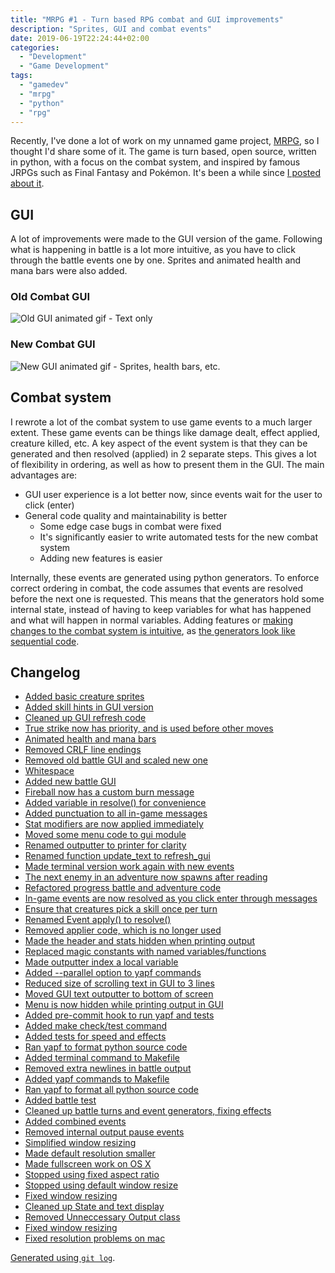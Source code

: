 ```yaml
---
title: "MRPG #1 - Turn based RPG combat and GUI improvements"
description: "Sprites, GUI and combat events"
date: 2019-06-19T22:24:44+02:00
categories:
  - "Development"
  - "Game Development"
tags:
  - "gamedev"
  - "mrpg"
  - "python"
  - "rpg"
---
```


Recently, I've done a lot of work on my unnamed game project, [MRPG](https://github.com/olehermanse/mrpg/), so I thought I'd share some of it.
The game is turn based, open source, written in python, with a focus on the combat system, and inspired by famous JRPGs such as Final Fantasy and Pokémon.
It's been a while since [I posted about it](https://oleherman.com/gamedev/dayknight30_week4/).

## GUI

A lot of improvements were made to the GUI version of the game.
Following what is happening in battle is a lot more intuitive, as you have to click through the battle events one by one.
Sprites and animated health and mana bars were also added.

### Old Combat GUI

![Old GUI animated gif - Text only](/mrpg/gui_1.gif)

### New Combat GUI

![New GUI animated gif - Sprites, health bars, etc.](/mrpg/gui_2.gif)

## Combat system

I rewrote a lot of the combat system to use game events to a much larger extent.
These game events can be things like damage dealt, effect applied, creature killed, etc.
A key aspect of the event system is that they can be generated and then resolved (applied) in 2 separate steps.
This gives a lot of flexibility in ordering, as well as how to present them in the GUI.
The main advantages are:

* GUI user experience is a lot better now, since events wait for the user to click (enter)
* General code quality and maintainability is better
    * Some edge case bugs in combat were fixed
    * It's significantly easier to write automated tests for the new combat system
    * Adding new features is easier

Internally, these events are generated using python generators.
To enforce correct ordering in combat, the code assumes that events are resolved before the next one is requested.
This means that the generators hold some internal state, instead of having to keep variables for what has happened and what will happen in normal variables.
Adding features or [making changes to the combat system is intuitive](https://github.com/olehermanse/mrpg/commit/a026647f86862b3596ec6a6793ce2a1b422822e9), as [the generators look like sequential code](https://github.com/olehermanse/mrpg/blob/0c981f00c52cbadd6b15a2aaadc3ae14cae547f1/mrpg/core/battle.py#L92-#L99).

## Changelog

* [Added basic creature sprites](https://github.com/olehermanse/mrpg/commit/0c981f00c52cbadd6b15a2aaadc3ae14cae547f1)
* [Added skill hints in GUI version](https://github.com/olehermanse/mrpg/commit/3d0a5e381c539a116f311401d143d705c123873f)
* [Cleaned up GUI refresh code](https://github.com/olehermanse/mrpg/commit/0120b0205691adca007f6bdd8170ec15baa1d76a)
* [True strike now has priority, and is used before other moves](https://github.com/olehermanse/mrpg/commit/a026647f86862b3596ec6a6793ce2a1b422822e9)
* [Animated health and mana bars](https://github.com/olehermanse/mrpg/commit/7187e0ff267c9b77c3d56089acc9dbf1f620e2c0)
* [Removed CRLF line endings](https://github.com/olehermanse/mrpg/commit/d158dc7f1e0a692aa1576d2e727603d4abced0f1)
* [Removed old battle GUI and scaled new one](https://github.com/olehermanse/mrpg/commit/a2dd2382602da5bcebcd7b62994cba71b77f7126)
* [Whitespace](https://github.com/olehermanse/mrpg/commit/55bc1f7522b2f20b176dee3a27fcfc89ba827789)
* [Added new battle GUI](https://github.com/olehermanse/mrpg/commit/e26e4fb2be3de222bf16962b668679e581030182)
* [Fireball now has a custom burn message](https://github.com/olehermanse/mrpg/commit/444d6d3734260586b34608b552bb30940eade574)
* [Added variable in resolve() for convenience](https://github.com/olehermanse/mrpg/commit/e9ac4e1bbcc27bf658a4ceeb13520ab2348a94b1)
* [Added punctuation to all in-game messages](https://github.com/olehermanse/mrpg/commit/cca67d7236a1815799187d87a94bc5f192cdc926)
* [Stat modifiers are now applied immediately](https://github.com/olehermanse/mrpg/commit/a8538c9c752335f277b5692a76879c3f1417ad1f)
* [Moved some menu code to gui module](https://github.com/olehermanse/mrpg/commit/d4da63805e34457543d84c4f74e2e5acefffea83)
* [Renamed outputter to printer for clarity](https://github.com/olehermanse/mrpg/commit/4644804f889485fa824d4d435715285b47cec34c)
* [Renamed function update_text to refresh_gui](https://github.com/olehermanse/mrpg/commit/ed426c42d4ea5c4c5c92112aba2e408264cb1dad)
* [Made terminal version work again with new events](https://github.com/olehermanse/mrpg/commit/758083f3fa8c5eee12300e10f51501beacc26563)
* [The next enemy in an adventure now spawns after reading](https://github.com/olehermanse/mrpg/commit/329f355ac8cd10a310829c87c8beb339d7ee6018)
* [Refactored progress battle and adventure code](https://github.com/olehermanse/mrpg/commit/a1c0e62763def9179127c3fa9acb3e9c9a324d9e)
* [In-game events are now resolved as you click enter through messages](https://github.com/olehermanse/mrpg/commit/19bf2e9807fbd31571bef28d9555fc88561cf3c3)
* [Ensure that creatures pick a skill once per turn](https://github.com/olehermanse/mrpg/commit/ec143deb3dd780cbce456d86612c3a5114c61892)
* [Renamed Event apply() to resolve()](https://github.com/olehermanse/mrpg/commit/0cc7e683759cdc25a23051fa7f624f1ca86eb579)
* [Removed applier code, which is no longer used](https://github.com/olehermanse/mrpg/commit/394c28557ac57930408dc5f09b8b3e15efba0d9d)
* [Made the header and stats hidden when printing output](https://github.com/olehermanse/mrpg/commit/9c376302edb89000e0cf5decc8e0fae3f65dfdc2)
* [Replaced magic constants with named variables/functions](https://github.com/olehermanse/mrpg/commit/c77e97577d2bbd4e3e708995d9123722bb7439a0)
* [Made outputter index a local variable](https://github.com/olehermanse/mrpg/commit/959ac1fb696f11d2a6a9f758c777f51ede0a2acd)
* [Added --parallel option to yapf commands](https://github.com/olehermanse/mrpg/commit/f348e606453e3e151695204b7b265e372f4a613e)
* [Reduced size of scrolling text in GUI to 3 lines](https://github.com/olehermanse/mrpg/commit/02272ed71dec864fc3d0d6050c658146c073d4fa)
* [Moved GUI text outputter to bottom of screen](https://github.com/olehermanse/mrpg/commit/01848abeda955aa8ded7ee33ed3b328102ac54bc)
* [Menu is now hidden while printing output in GUI](https://github.com/olehermanse/mrpg/commit/c4ecea35411b5d392a011e582e862d5f83b092fd)
* [Added pre-commit hook to run yapf and tests](https://github.com/olehermanse/mrpg/commit/ec3259b70bdd2594e15a5009936ff3e084209d38)
* [Added make check/test command](https://github.com/olehermanse/mrpg/commit/3815fa5baf38b3f16ee90ff85490e648b0eaefc7)
* [Added tests for speed and effects](https://github.com/olehermanse/mrpg/commit/4dc273b7076f0f1cd58e66f16afcc45e59a45a5c)
* [Ran yapf to format python source code](https://github.com/olehermanse/mrpg/commit/8bd5d53be0a9f6d84c2e860c2e98611f778b8bbf)
* [Added terminal command to Makefile](https://github.com/olehermanse/mrpg/commit/2ef033456a441f1bca287414523c4a668bfa479a)
* [Removed extra newlines in battle output](https://github.com/olehermanse/mrpg/commit/21abd4008c2bc554e91e10646caac81154c7effb)
* [Added yapf commands to Makefile](https://github.com/olehermanse/mrpg/commit/14a41e29f1cdf30614bf6a6f840f2074991dc8f0)
* [Ran yapf to format all python source code](https://github.com/olehermanse/mrpg/commit/f12c8710ce82a5d56afb7aebfe4bcdaa576e259a)
* [Added battle test](https://github.com/olehermanse/mrpg/commit/3bd7e6ea7a02c91b15bc2d494e8bd762c42abb00)
* [Cleaned up battle turns and event generators, fixing effects](https://github.com/olehermanse/mrpg/commit/77fb0abc58d50ab312c1d3f208e8808dc7a72a78)
* [Added combined events](https://github.com/olehermanse/mrpg/commit/f7bbdcccb92750672767302a698a7c7d7ce4188a)
* [Removed internal output pause events](https://github.com/olehermanse/mrpg/commit/40c04cdfbc4527c1d5dec7d61e14bd50d819cbd7)
* [Simplified window resizing](https://github.com/olehermanse/mrpg/commit/0cb78f6247cd10bb95770a948a896abbae5a276d)
* [Made default resolution smaller](https://github.com/olehermanse/mrpg/commit/bfdbfa2a7a50921a839a4c51c2ecf43d84b16ea6)
* [Made fullscreen work on OS X](https://github.com/olehermanse/mrpg/commit/7d0e363dea3b98c9ded379389ea0016ebd654fac)
* [Stopped using fixed aspect ratio](https://github.com/olehermanse/mrpg/commit/b68d4cce22b9c96ca22aea7ba6f9f6e0a9fea011)
* [Stopped using default window resize](https://github.com/olehermanse/mrpg/commit/551ef5f9aee5220acc5658e48698975e5507ae6d)
* [Fixed window resizing](https://github.com/olehermanse/mrpg/commit/6459f729853b51ca75e6d79671fdde74b92fddb0)
* [Cleaned up State and text display](https://github.com/olehermanse/mrpg/commit/fe64cb36a32dff7724f681953b792a019d5c759f)
* [Removed Unneccessary Output class](https://github.com/olehermanse/mrpg/commit/4322ea3278000b1583a2f0ad5944430245fc7402)
* [Fixed window resizing](https://github.com/olehermanse/mrpg/commit/ce32ce09f797759d3ace475fb4b2de4d899383ba)
* [Fixed resolution problems on mac](https://github.com/olehermanse/mrpg/commit/7060b304daab41a3c525f4856fce16d3eab7937a)

[Generated using `git log`](/dev/markdown_git_changelogs).
